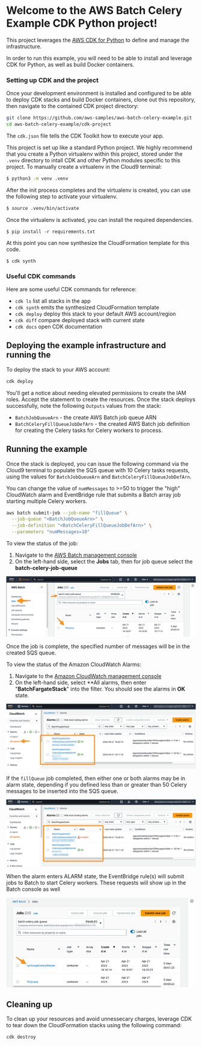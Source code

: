 # Welcome to the AWS Batch Celery Example CDK Python project!

This project leverages the  [AWS CDK for Python](https://docs.aws.amazon.com/cdk/v2/guide/work-with-cdk-python.html) to define and manage the infrastructure. 

In order to run this example, you will need to be able to install and leverage CDK for Python, as well as build Docker containers. 


### Setting up CDK and the project

Once your development environment is installed and configured to be able to deploy CDK stacks and build Docker containers, clone out this repository, then navigate to the contained CDK project directory: 

```bash
git clone https://github.com/aws-samples/aws-batch-celery-example.git
cd aws-batch-celery-example/cdk-project
```

The `cdk.json` file tells the CDK Toolkit how to execute your app.

This project is set up like a standard Python project.  We highly recommend that you create a Python virtualenv within this project, stored under the `.venv` directory to intall CDK and other Python modules specific to this project. To manually create a virtualenv in the Cloud9 terminal:

```bash
$ python3 -m venv .venv
```

After the init process completes and the virtualenv is created, you can use the following step to activate your virtualenv.

```bash
$ source .venv/bin/activate
```

Once the virtualenv is activated, you can install the required dependencies.

```
$ pip install -r requirements.txt
```

At this point you can now synthesize the CloudFormation template for this code.

```
$ cdk synth
```

### Useful CDK commands

Here are some useful CDK commands for reference:

 * `cdk ls`          list all stacks in the app
 * `cdk synth`       emits the synthesized CloudFormation template
 * `cdk deploy`      deploy this stack to your default AWS account/region
 * `cdk diff`        compare deployed stack with current state
 * `cdk docs`        open CDK documentation


## Deploying the example infrastructure and running the 

To deploy the stack to your AWS account: 

```bash
cdk deploy
```

You'll get a notice about needing elevated permissions to create the IAM roles. Accept the statement to create the resources. Once the stack deploys successfully, note the following `Outputs` values from the stack:

* `BatchJobQueueArn` - the create AWS Batch job queue ARN 
* `BatchCeleryFillQueueJobDefArn` - the created AWS Batch job definition for creating the Celery tasks for Celery workers to process. 

## Running the example

Once the stack is deployed, you can issue the following command via the Cloud9 terminal to populate the SQS queue with 10 Celery tasks requests, using the values for  `BatchJobQueueArn` and `BatchCeleryFillQueueJobDefArn`. 

You can change the value of `numMessages` to >=50 to trigger the "high" CloudWatch alarm and EventBridge rule that submits a Batch array job starting multiple Celery workers.

```bash
aws batch submit-job --job-name "fillQueue" \
  --job-queue "<BatchJobQueueArn>" \
  --job-definition "<BatchCeleryFillQueueJobDefArn>" \
  --parameters "numMessages=10" 
```

To view the status of the job:

1. Navigate to the [AWS Batch management console](https://console.aws.amazon.com/batch/home?#/jobs/list)
2. On the left-hand side, select the **Jobs** tab, then for job queue select the **batch-celery-job-queue**

![The AWS Batch management console, showing the Jobs information for the Celery job queue that was created](../images/batch-console-jq-1.png)

Once the job is complete, the specified number of messages will be in the created SQS queue.

To view the status of the Amazon CloudWatch Alarms: 

1. Navigate to the [Amazon CloudWatch management console](https://console.aws.amazon.com/cloudwatch/home?#alarmsV2:)
2. On the left-hand side, select **All alarms, then enter "**BatchFargateStack**" into the filter. You should see the alarms in **OK** state. 

![The Amazon CloudWatch management console showing the created alarms for the Celery SQS queue](../images/cw-alarms-ok.png)

If the `fillQueue` job completed, then either one or both alarms may be in alarm state, depending if you defined less than or greater than 50 Celery messages to be inserted into the SQS queue. 

![The Amazon CloudWatch management console showing the created alarms for the Celery SQS queue. One of the alarms is in `ALARM` state.](../images/cw-alarms-not-ok.png)

When the alarm enters ALARM state, the EventBridge rule(s) will submit jobs to Batch to start Celery workers. These requests will show up in the Batch console as well

![The AWS Batch management console showing the `runSingleCeleryWorker` job submission](../images/batch-console-jq-2.png)

## Cleaning up

To clean up your resources and avoid unnessecary charges, leverage CDK to tear down the CloudFormation stacks using the following command: 

```bash
cdk destroy
```
